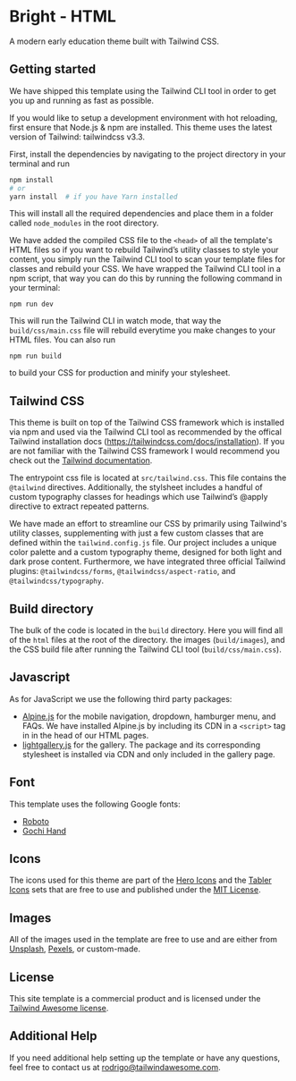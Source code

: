 # Bright - HTML

A modern early education theme built with Tailwind CSS.

## Getting started

We have shipped this template using the Tailwind CLI tool in order to get you up and running as fast as possible.

If you would like to setup a development environment with hot reloading, first ensure that Node.js & npm are installed. This theme uses the latest version of Tailwind: tailwindcss v3.3.

First, install the dependencies by navigating to the project directory in your terminal and run

```bash
npm install
# or
yarn install  # if you have Yarn installed
```

This will install all the required dependencies and place them in a folder called `node_modules` in the root directory.

We have added the compiled CSS file to the `<head>` of all the template's HTML files so if you want to rebuild Tailwind’s utility classes to style your content, you simply run the Tailwind CLI tool to scan your template files for classes and rebuild your CSS. We have wrapped the Tailwind CLI tool in a npm script, that way you can do this by running the following command in your terminal:

```
npm run dev
```

This will run the Tailwind CLI in watch mode, that way the `build/css/main.css` file will rebuild everytime you make changes to your HTML files. You can also run

```
npm run build
```

to build your CSS for production and minify your stylesheet.

## Tailwind CSS

This theme is built on top of the Tailwind CSS framework which is installed via npm and used via the Tailwind CLI tool as recommended by the offical Tailwind installation docs (https://tailwindcss.com/docs/installation). If you are not familiar with the Tailwind CSS framework I would recommend you check out the [Tailwind documentation](https://tailwindcss.com/docs).

The entrypoint css file is located at `src/tailwind.css`. This file contains the `@tailwind` directives. Additionally, the stylsheet includes a handful of custom typography classes for headings which use Tailwind’s @apply directive to extract repeated patterns.

We have made an effort to streamline our CSS by primarily using Tailwind's utility classes, supplementing with just a few custom classes that are defined within the `tailwind.config.js` file. Our project includes a unique color palette and a custom typography theme, designed for both light and dark prose content. Furthermore, we have integrated three official Tailwind plugins: `@tailwindcss/forms`, `@tailwindcss/aspect-ratio`, and `@tailwindcss/typography`.

## Build directory

The bulk of the code is located in the `build` directory. Here you will find all of the `html` files at the root of the directory. the images (`build/images`), and the CSS build file after running the Tailwind CLI tool (`build/css/main.css`).

## Javascript

As for JavaScript we use the following third party packages:

- [Alpine.js](https://alpinejs.dev/) for the mobile navigation, dropdown, hamburger menu, and FAQs. We have installed Alpine.js by including its CDN in a `<script>` tag in in the head of our HTML pages.
- [lightgallery.js](https://https://www.lightgalleryjs.com/) for the gallery. The package and its corresponding stylesheet is installed via CDN and only included in the gallery page.

## Font

This template uses the following Google fonts:

- [Roboto](https://fonts.google.com/specimen/Roboto)
- [Gochi Hand](https://fonts.google.com/specimen/Gochi+Hand)

## Icons

The icons used for this theme are part of the [Hero Icons](https://heroicons.com/) and the [Tabler Icons](https://github.com/tabler/tabler-icons) sets that are free to use and published under the [MIT License](https://github.com/tailwindlabs/heroicons/blob/master/LICENSE).

## Images

All of the images used in the template are free to use and are either from [Unsplash](https://unsplash.com/), [Pexels](https://www.pexels.com/), or custom-made.

## License

This site template is a commercial product and is licensed under the [Tailwind Awesome license](https://www.tailwindawesome.com/license).

## Additional Help

If you need additional help setting up the template or have any questions, feel free to contact us at <rodrigo@tailwindawesome.com>.
